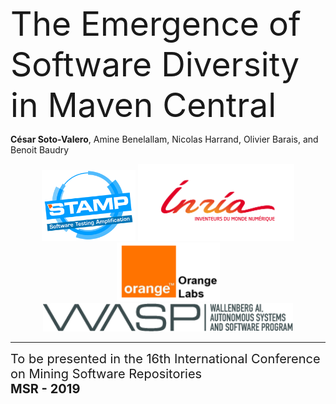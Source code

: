 <div style= "font-size: 40pt">
    The Emergence of Software Diversity in Maven Central
</div>

**César Soto-Valero**, Amine Benelallam, Nicolas Harrand, Olivier Barais, and Benoit Baudry

<div align="center">
     <img width="150" src="figures/stamp.png" style="border: 0px; box-shadow: 0 0 0px;"/>
     <img width="250" src="figures/inria.png" style="border: 0px; box-shadow: 0 0 0px;"/>
     <img width="165" src="figures/orange.png" style="border: 0px; box-shadow: 0 0 0px;"/>
     <img width="400" src="figures/wasp_logo.png" style="border: 0px; box-shadow: 0 0 0px;"/>
</div>

---
<div style= "font-size: 15pt">
    To be presented in the 16th International Conference on Mining Software Repositories
    <br>
    <b>MSR - 2019</b>
</div>


